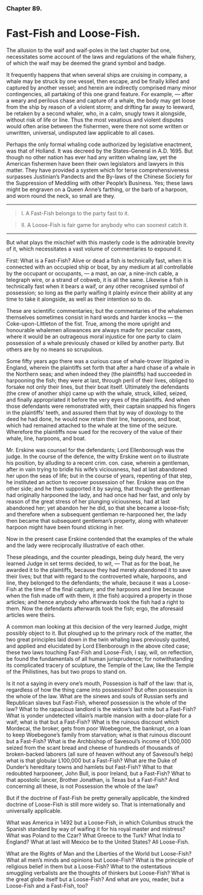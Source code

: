 ### Chapter 89. 
Fast-Fish and Loose-Fish.
=========================


The allusion to the waif and waif-poles in the last chapter but one,
necessitates some account of the laws and regulations of the whale fishery, of
which the waif may be deemed the grand symbol and badge.

It frequently happens that when several ships are cruising in company, a whale
may be struck by one vessel, then escape, and be finally killed and captured by
another vessel; and herein are indirectly comprised many minor contingencies,
all partaking of this one grand feature. For example, — after a weary and
perilous chase and capture of a whale, the body may get loose from the ship by
reason of a violent storm; and drifting far away to leeward, be retaken by a
second whaler, who, in a calm, snugly tows it alongside, without risk of life
or line. Thus the most vexatious and violent disputes would often arise between
the fishermen, were there not some written or unwritten, universal, undisputed
law applicable to all cases.

Perhaps the only formal whaling code authorized by legislative enactment, was
that of Holland. It was decreed by the States-General in A.D. 1695. But though
no other nation has ever had any written whaling law, yet the American
fishermen have been their own legislators and lawyers in this matter. They have
provided a system which for terse comprehensiveness surpasses Justinian’s
Pandects and the By-laws of the Chinese Society for the Suppression of Meddling
with other People’s Business. Yes; these laws might be engraven on a Queen
Anne’s farthing, or the barb of a harpoon, and worn round the neck, so small
are they.

----

> I. A Fast-Fish belongs to the party fast to it.

> II. A Loose-Fish is fair game for anybody who can soonest catch it.

----

But what plays the mischief with this masterly code is the admirable brevity of
it, which necessitates a vast volume of commentaries to expound it.

First: What is a Fast-Fish? Alive or dead a fish is technically fast, when it
is connected with an occupied ship or boat, by any medium at all controllable
by the occupant or occupants, — a mast, an oar, a nine-inch cable, a telegraph
wire, or a strand of cobweb, it is all the same.  Likewise a fish is
technically fast when it bears a waif, or any other recognised symbol of
possession; so long as the party waifing it plainly evince their ability at any
time to take it alongside, as well as their intention so to do.

These are scientific commentaries; but the commentaries of the whalemen
themselves sometimes consist in hard words and harder knocks — the
Coke-upon-Littleton of the fist. True, among the more upright and honourable
whalemen allowances are always made for peculiar cases, where it would be an
outrageous moral injustice for one party to claim possession of a whale
previously chased or killed by another party. But others are by no means so
scrupulous.

Some fifty years ago there was a curious case of whale-trover litigated in
England, wherein the plaintiffs set forth that after a hard chase of a whale in
the Northern seas; and when indeed they (the plaintiffs) had succeeded in
harpooning the fish; they were at last, through peril of their lives, obliged
to forsake not only their lines, but their boat itself. Ultimately the
defendants (the crew of another ship) came up with the whale, struck, killed,
seized, and finally appropriated it before the very eyes of the plaintiffs. And
when those defendants were remonstrated with, their captain snapped his fingers
in the plaintiffs’ teeth, and assured them that by way of doxology to the deed
he had done, he would now retain their line, harpoons, and boat, which had
remained attached to the whale at the time of the seizure. Wherefore the
plaintiffs now sued for the recovery of the value of their whale, line,
harpoons, and boat.

Mr. Erskine was counsel for the defendants; Lord Ellenborough was the judge. In
the course of the defence, the witty Erskine went on to illustrate his
position, by alluding to a recent crim. con.  case, wherein a gentleman, after
in vain trying to bridle his wife’s viciousness, had at last abandoned her upon
the seas of life; but in the course of years, repenting of that step, he
instituted an action to recover possession of her. Erskine was on the other
side; and he then supported it by saying, that though the gentleman had
originally harpooned the lady, and had once had her fast, and only by reason of
the great stress of her plunging viciousness, had at last abandoned her; yet
abandon her he did, so that she became a loose-fish; and therefore when a
subsequent gentleman re-harpooned her, the lady then became that subsequent
gentleman’s property, along with whatever harpoon might have been found
sticking in her.

Now in the present case Erskine contended that the examples of the whale and
the lady were reciprocally illustrative of each other.

These pleadings, and the counter pleadings, being duly heard, the very learned
Judge in set terms decided, to wit, — That as for the boat, he awarded it to
the plaintiffs, because they had merely abandoned it to save their lives; but
that with regard to the controverted whale, harpoons, and line, they belonged
to the defendants; the whale, because it was a Loose-Fish at the time of the
final capture; and the harpoons and line because when the fish made off with
them, it (the fish) acquired a property in those articles; and hence anybody
who afterwards took the fish had a right to them. Now the defendants afterwards
took the fish; ergo, the aforesaid articles were theirs.

A common man looking at this decision of the very learned Judge, might possibly
object to it. But ploughed up to the primary rock of the matter, the two great
principles laid down in the twin whaling laws previously quoted, and applied
and elucidated by Lord Ellenborough in the above cited case; these two laws
touching Fast-Fish and Loose-Fish, I say, will, on reflection, be found the
fundamentals of all human jurisprudence; for notwithstanding its complicated
tracery of sculpture, the Temple of the Law, like the Temple of the
Philistines, has but two props to stand on.

Is it not a saying in every one’s mouth, Possession is half of the law: that
is, regardless of how the thing came into possession? But often possession is
the whole of the law. What are the sinews and souls of Russian serfs and
Republican slaves but Fast-Fish, whereof possession is the whole of the law?
What to the rapacious landlord is the widow’s last mite but a Fast-Fish? What
is yonder undetected villain’s marble mansion with a door-plate for a waif;
what is that but a Fast-Fish? What is the ruinous discount which Mordecai, the
broker, gets from poor Woebegone, the bankrupt, on a loan to keep Woebegone’s
family from starvation; what is that ruinous discount but a Fast-Fish? What is
the Archbishop of Savesoul’s income of L100,000 seized from the scant bread and
cheese of hundreds of thousands of broken-backed laborers (all sure of heaven
without any of Savesoul’s help) what is that globular L100,000 but a Fast-Fish?
What are the Duke of Dunder’s hereditary towns and hamlets but Fast-Fish? What
to that redoubted harpooneer, John Bull, is poor Ireland, but a Fast-Fish? What
to that apostolic lancer, Brother Jonathan, is Texas but a Fast-Fish? And
concerning all these, is not Possession the whole of the law?

But if the doctrine of Fast-Fish be pretty generally applicable, the kindred
doctrine of Loose-Fish is still more widely so. That is internationally and
universally applicable.

What was America in 1492 but a Loose-Fish, in which Columbus struck the Spanish
standard by way of waifing it for his royal master and mistress?  What was
Poland to the Czar? What Greece to the Turk? What India to England? What at
last will Mexico be to the United States? All Loose-Fish.

What are the Rights of Man and the Liberties of the World but Loose-Fish? What
all men’s minds and opinions but Loose-Fish? What is the principle of religious
belief in them but a Loose-Fish? What to the ostentatious smuggling verbalists
are the thoughts of thinkers but Loose-Fish? What is the great globe itself but
a Loose-Fish? And what are you, reader, but a Loose-Fish and a Fast-Fish, too?



